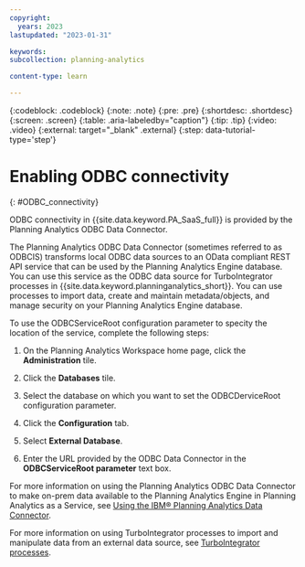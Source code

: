 ```yaml
---
copyright:
  years: 2023
lastupdated: "2023-01-31"

keywords:
subcollection: planning-analytics

content-type: learn

---
```


{:codeblock: .codeblock}
{:note: .note}
{:pre: .pre}
{:shortdesc: .shortdesc}
{:screen: .screen}
{:table: .aria-labeledby="caption"}
{:tip: .tip}
{:video: .video}
{:external: target="_blank" .external}
{:step: data-tutorial-type='step'}

# Enabling ODBC connectivity
{: #ODBC_connectivity}

ODBC connectivity in {{site.data.keyword.PA_SaaS_full}} is provided by the Planning Analytics ODBC Data Connector.

The Planning Analytics ODBC Data Connector (sometimes referred to as ODBCIS) transforms local ODBC data sources to an OData compliant REST API service that can be used by the Planning Analytics Engine database. You can use this service as the ODBC data source for TurboIntegrator processes in {{site.data.keyword.planninganalytics_short}}. You can use processes to import data, create and maintain metadata/objects, and manage security on your Planning Analytics Engine database.

To use  the ODBCServiceRoot configuration parameter to specity the location of the service, complete the following steps:

1. On the Planning Analytics Workspace home page, click the **Administration** tile.

2. Click the **Databases** tile.

3. Select the database on which you want to set the ODBCDerviceRoot configuration parameter.

4. Click the **Configuration** tab.

5. Select **External Database**.

6. Enter the URL provided by the ODBC Data Connector in the **ODBCServiceRoot parameter** text box.

<!-- What URL? -->

<!-- ![Alt text](images/PA_SasS_on_AWS_ODBC_connectivity_2.png) -->

<!-- does this make the last photo irrelevant? Does 'at this time' refer to the beta? -->
<!-- The ODBCServiceRoot example URL with username and password. We should explain that the username and password will not always be required (post beta). We should also note the we only currently support a single ODBCServiceRoot URL at this point. You can only have a single ODBCIS per TM1 database at this time. If you wish to test multiple ODBCIS deployments you will need one TM1 database per ODBCIS.  -->

<!-- -ODBCIS must be configured with TLS using a well known certificate authority. The TM1 database will be unable to connect with ODBCIS if you are using your own certificate authority certs (i.e you generated your own Root and Intermediate certificates for signing the certificated used for ODBCIS).  A well-known certificate would be any certificate that your web browser would trust by default.

-The username and password that is used in the Turbo Integrator process is for the connection to ODBCIS (matches the client credentials defined in ODBCIS) and not the ODBC database username and password. The database username and password is stored in the ODBCIS configuration -->

For more information on using the Planning Analytics ODBC Data Connector to make on-prem data available to the Planning Analytics Engine in Planning Analytics as a Service, see [Using the IBM® Planning Analytics Data Connector](https://www.ibm.com/docs/en/planning-analytics/2.0.0?topic=engine-using-planning-analytics-odbc-data-connector).

For more information on using TurboIntegrator processes to import and manipulate data from an external data source, see [TurboIntegrator processes](https://www.ibm.com/docs/en/planning-analytics/2.0.0?topic=mipaw-turbointegrator-processes).
